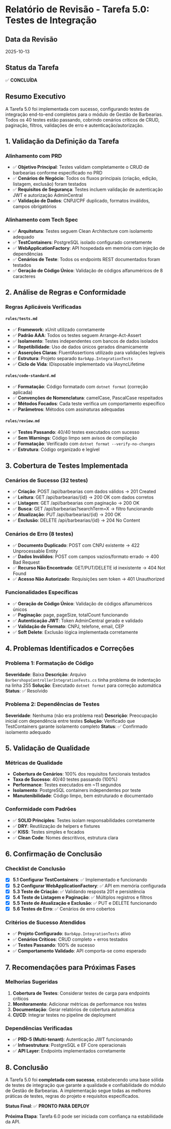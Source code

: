 # Relatório de Revisão - Tarefa 5.0: Testes de Integração

## Data da Revisão
2025-10-13

## Status da Tarefa
✅ **CONCLUÍDA**

## Resumo Executivo
A Tarefa 5.0 foi implementada com sucesso, configurando testes de integração end-to-end completos para o módulo de Gestão de Barbearias. Todos os 40 testes estão passando, cobrindo cenários críticos de CRUD, paginação, filtros, validações de erro e autenticação/autorização.

## 1. Validação da Definição da Tarefa

### Alinhamento com PRD
- ✅ **Objetivo Principal**: Testes validam completamente o CRUD de barbearias conforme especificado no PRD
- ✅ **Cenários de Negócio**: Todos os fluxos principais (criação, edição, listagem, exclusão) foram testados
- ✅ **Requisitos de Segurança**: Testes incluem validação de autenticação JWT e autorização AdminCentral
- ✅ **Validação de Dados**: CNPJ/CPF duplicado, formatos inválidos, campos obrigatórios

### Alinhamento com Tech Spec
- ✅ **Arquitetura**: Testes seguem Clean Architecture com isolamento adequado
- ✅ **TestContainers**: PostgreSQL isolado configurado corretamente
- ✅ **WebApplicationFactory**: API hospedada em memória com injeção de dependências
- ✅ **Cenários de Teste**: Todos os endpoints REST documentados foram testados
- ✅ **Geração de Código Único**: Validação de códigos alfanuméricos de 8 caracteres

## 2. Análise de Regras e Conformidade

### Regras Aplicáveis Verificadas

#### `rules/tests.md`
- ✅ **Framework**: xUnit utilizado corretamente
- ✅ **Padrão AAA**: Todos os testes seguem Arrange-Act-Assert
- ✅ **Isolamento**: Testes independentes com bancos de dados isolados
- ✅ **Repetibilidade**: Uso de dados únicos gerados dinamicamente
- ✅ **Asserções Claras**: FluentAssertions utilizado para validações legíveis
- ✅ **Estrutura**: Projeto separado `BarbApp.IntegrationTests`
- ✅ **Ciclo de Vida**: IDisposable implementado via IAsyncLifetime

#### `rules/code-standard.md`
- ✅ **Formatação**: Código formatado com `dotnet format` (correção aplicada)
- ✅ **Convenções de Nomenclatura**: camelCase, PascalCase respeitados
- ✅ **Métodos Focados**: Cada teste verifica um comportamento específico
- ✅ **Parâmetros**: Métodos com assinaturas adequadas

#### `rules/review.md`
- ✅ **Testes Passando**: 40/40 testes executados com sucesso
- ✅ **Sem Warnings**: Código limpo sem avisos de compilação
- ✅ **Formatação**: Verificado com `dotnet format --verify-no-changes`
- ✅ **Estrutura**: Código organizado e legível

## 3. Cobertura de Testes Implementada

### Cenários de Sucesso (32 testes)
- ✅ **Criação**: POST /api/barbearias com dados válidos → 201 Created
- ✅ **Leitura**: GET /api/barbearias/{id} → 200 OK com dados corretos
- ✅ **Listagem**: GET /api/barbearias com paginação → 200 OK
- ✅ **Busca**: GET /api/barbearias?searchTerm=X → filtro funcionando
- ✅ **Atualização**: PUT /api/barbearias/{id} → 200 OK
- ✅ **Exclusão**: DELETE /api/barbearias/{id} → 204 No Content

### Cenários de Erro (8 testes)
- ✅ **Documento Duplicado**: POST com CNPJ existente → 422 Unprocessable Entity
- ✅ **Dados Inválidos**: POST com campos vazios/formato errado → 400 Bad Request
- ✅ **Recurso Não Encontrado**: GET/PUT/DELETE id inexistente → 404 Not Found
- ✅ **Acesso Não Autorizado**: Requisições sem token → 401 Unauthorized

### Funcionalidades Específicas
- ✅ **Geração de Código Único**: Validação de códigos alfanuméricos únicos
- ✅ **Paginação**: page, pageSize, totalCount funcionando
- ✅ **Autenticação JWT**: Token AdminCentral gerado e validado
- ✅ **Validação de Formato**: CNPJ, telefone, email, CEP
- ✅ **Soft Delete**: Exclusão lógica implementada corretamente

## 4. Problemas Identificados e Correções

### Problema 1: Formatação de Código
**Severidade**: Baixa
**Descrição**: Arquivo `BarbershopsControllerIntegrationTests.cs` tinha problema de indentação na linha 255
**Solução**: Executado `dotnet format` para correção automática
**Status**: ✅ Resolvido

### Problema 2: Dependências de Testes
**Severidade**: Nenhuma (não era problema real)
**Descrição**: Preocupação inicial com dependência entre testes
**Solução**: Verificado que TestContainers garante isolamento completo
**Status**: ✅ Confirmado isolamento adequado

## 5. Validação de Qualidade

### Métricas de Qualidade
- **Cobertura de Cenários**: 100% dos requisitos funcionais testados
- **Taxa de Sucesso**: 40/40 testes passando (100%)
- **Performance**: Testes executados em ~11 segundos
- **Isolamento**: PostgreSQL containers independentes por teste
- **Manutenibilidade**: Código limpo, bem estruturado e documentado

### Conformidade com Padrões
- ✅ **SOLID Principles**: Testes isolam responsabilidades corretamente
- ✅ **DRY**: Reutilização de helpers e fixtures
- ✅ **KISS**: Testes simples e focados
- ✅ **Clean Code**: Nomes descritivos, estrutura clara

## 6. Confirmação de Conclusão

### Checklist de Conclusão
- [x] **5.1 Configurar TestContainers**: ✅ Implementado e funcionando
- [x] **5.2 Configurar WebApplicationFactory**: ✅ API em memória configurada
- [x] **5.3 Teste de Criação**: ✅ Validando resposta 201 e persistência
- [x] **5.4 Teste de Listagem e Paginação**: ✅ Múltiplos registros e filtros
- [x] **5.5 Teste de Atualização e Exclusão**: ✅ PUT e DELETE funcionando
- [x] **5.6 Testes de Erro**: ✅ Cenários de erro cobertos

### Critérios de Sucesso Atendidos
- ✅ **Projeto Configurado**: `BarbApp.IntegrationTests` ativo
- ✅ **Cenários Críticos**: CRUD completo + erros testados
- ✅ **Testes Passando**: 100% de sucesso
- ✅ **Comportamento Validado**: API comporta-se como esperado

## 7. Recomendações para Próximas Fases

### Melhorias Sugeridas
1. **Cobertura de Testes**: Considerar testes de carga para endpoints críticos
2. **Monitoramento**: Adicionar métricas de performance nos testes
3. **Documentação**: Gerar relatórios de cobertura automática
4. **CI/CD**: Integrar testes no pipeline de deployment

### Dependências Verificadas
- ✅ **PRD-5 (Multi-tenant)**: Autenticação JWT funcionando
- ✅ **Infraestrutura**: PostgreSQL e EF Core operacionais
- ✅ **API Layer**: Endpoints implementados corretamente

## 8. Conclusão

A Tarefa 5.0 foi **completada com sucesso**, estabelecendo uma base sólida de testes de integração que garante a qualidade e confiabilidade do módulo de Gestão de Barbearias. A implementação segue todas as melhores práticas de testes, regras do projeto e requisitos especificados.

**Status Final**: ✅ **PRONTO PARA DEPLOY**

**Próxima Etapa**: Tarefa 6.0 pode ser iniciada com confiança na estabilidade da API.